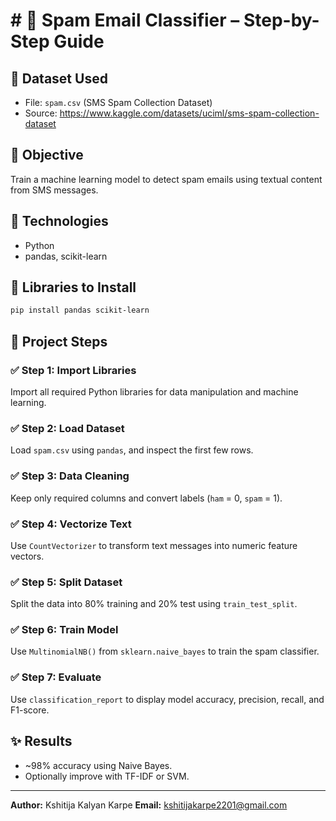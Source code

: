 # # 📩 Spam Email Classifier – Step-by-Step Guide

## 📁 Dataset Used
- File: `spam.csv` (SMS Spam Collection Dataset)
- Source: https://www.kaggle.com/datasets/uciml/sms-spam-collection-dataset

## 🧪 Objective
Train a machine learning model to detect spam emails using textual content from SMS messages.

## 🔧 Technologies
- Python
- pandas, scikit-learn

## 🧰 Libraries to Install
```bash
pip install pandas scikit-learn
```

## 🚀 Project Steps

### ✅ Step 1: Import Libraries
Import all required Python libraries for data manipulation and machine learning.

### ✅ Step 2: Load Dataset
Load `spam.csv` using `pandas`, and inspect the first few rows.

### ✅ Step 3: Data Cleaning
Keep only required columns and convert labels (`ham` = 0, `spam` = 1).

### ✅ Step 4: Vectorize Text
Use `CountVectorizer` to transform text messages into numeric feature vectors.

### ✅ Step 5: Split Dataset
Split the data into 80% training and 20% test using `train_test_split`.

### ✅ Step 6: Train Model
Use `MultinomialNB()` from `sklearn.naive_bayes` to train the spam classifier.

### ✅ Step 7: Evaluate
Use `classification_report` to display model accuracy, precision, recall, and F1-score.

## ✨ Results
- ~98% accuracy using Naive Bayes.
- Optionally improve with TF-IDF or SVM.

---

**Author:** Kshitija Kalyan Karpe 
**Email:** kshitijakarpe2201@gmail.com
